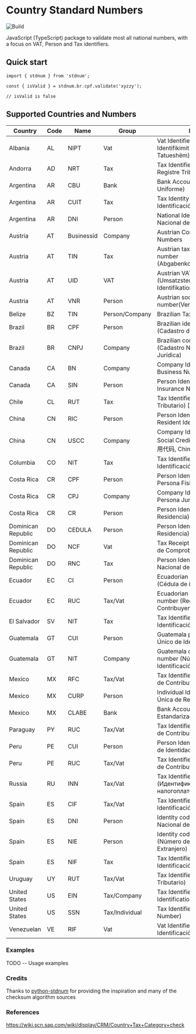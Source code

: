 # Country Standard Numbers

![Build](https://github.com/koblas/stdnum-js/workflows/Node.js%20CI/badge.svg)

JavaScript (TypeScript) package to validate most all national numbers, with a focus on
VAT, Person and Tax identifiers.

## Quick start

    import { stdnum } from 'stdnum';

    const { isValid } = stdnum.br.cpf.validate('xyzzy');

    // isValid is false

## Supported Countries and Numbers

| Country            | Code | Name       | Group          | Meaning                                                                             |
| ------------------ | ---- | ---------- | -------------- | ----------------------------------------------------------------------------------- |
| Albania            | AL   | NIPT       | Vat            | Vat Identifier (Numri i Identifikimit për Personin e Tatueshëm)                     |
| Andorra            | AD   | NRT        | Tax            | Tax Identifier (Número de Registre Tributari)                                       |
| Argentina          | AR   | CBU        | Bank           | Bank Account (Clave Bancaria Uniforme)                                              |
| Argentina          | AR   | CUIT       | Tax            | Tax Identity (Código Único de Identificación Tributaria)                            |
| Argentina          | AR   | DNI        | Person         | National Identity (Documento Nacional de Identidad)                                 |
| Austria            | AT   | Businessid | Company        | Austrian Company Register Numbers                                                   |
| Austria            | AT   | TIN        | Tax            | Austrian tax identification number (Abgabenkontonummer)                             |
| Austria            | AT   | UID        | VAT            | Austrian VAT number (Umsatzsteuer-Identifikationsnummer)                            |
| Austria            | AT   | VNR        | Person         | Austrian social security number(Versicherungsnummer)                                |
| Belize             | BZ   | TIN        | Person/Company | Brazilian Tax ID ()                                                                 |
| Brazil             | BR   | CPF        | Person         | Brazilian identity number (Cadastro de Pessoas Físicas)                             |
| Brazil             | BR   | CNPJ       | Company        | Brazilian company number (Cadastro Nacional da Pessoa Jurídica)                     |
| Canada             | CA   | BN         | Company        | Company Identifier (Canadian Business Number)                                       |
| Canada             | CA   | SIN        | Person         | Person Identifier (Social Insurance Number)                                         |
| Chile              | CL   | RUT        | Tax            | Tax Identifier (Rol Unico Tributario) [RUN]                                         |
| China              | CN   | RIC        | Person         | Person Identifier (Chinese Resident Identity Card Number)                           |
| China              | CN   | USCC       | Company        | Company Identifier (Unified Social Credit Code, 统一社会信用代码, China tax number) |
| Columbia           | CO   | NIT        | Tax            | Tax Identifier (Número de Identificación Tributaria)                                |
| Costa Rica         | CR   | CPF        | Person         | Person Identifier (Cédula de Persona Física)                                        |
| Costa Rica         | CR   | CPJ        | Company        | Company Identifier (Cédula de Persona Jurídica)                                     |
| Costa Rica         | CR   | CR         | Person         | Person Identifier (Cédula de Residencia)                                            |
| Dominican Republic | DO   | CEDULA     | Person         | Person Identifier (Cédula de Residencia)                                            |
| Dominican Republic | DO   | NCF        | Vat            | Tax Receipt Number (Números de Comprobante Fiscal)                                  |
| Dominican Republic | DO   | RNC        | Tax            | Person Identifier (Registro Nacional del Contribuyente)                             |
| Ecuador            | EC   | CI         | Person         | Ecuadorian person identifier (Cédula de identidad)                                  |
| Ecuador            | EC   | RUC        | Tax/Vat        | Ecuadorian company tax number (Registro Único de Contribuyentes)                    |
| El Salvador        | SV   | NIT        | Tax            | Tax Identifier (Número de Identificación Tributaria)                                |
| Guatemala          | GT   | CUI        | Person         | Guatemala person (Código Único de Identificación)                                   |
| Guatemala          | GT   | NIT        | Company        | Guatemala company tax number (Número de Identificación Tributaria)                  |
| Mexico             | MX   | RFC        | Tax/Vat        | Tax Identifier (Registro Federal de Contribuyentes)                                 |
| Mexico             | MX   | CURP       | Person         | Individual Identifier (Clave Única de Registro de Población)                        |
| Mexico             | MX   | CLABE      | Bank           | Bank Account (Clave Bancaria Estandarizada)                                         |
| Paraguay           | PY   | RUC        | Tax/Vat        | Tax Identifier (Registro Único de Contribuyentes)                                   |
| Peru               | PE   | CUI        | Person         | Person Identifier (Cédula Única de Identidad)                                       |
| Peru               | PE   | RUC        | Tax/Vat        | Tax Identifier (Registro Único de Contribuyentes)                                   |
| Russia             | RU   | INN        | Tax/Vat        | Tax Identifier (Идентификационный номер налогоплательщика)                          |
| Spain              | ES   | CIF        | Tax/Vat        | Tax Identifier (Código de Identificación Fiscal)                                    |
| Spain              | ES   | DNI        | Person         | Identity code (Documento Nacional de Identidad)                                     |
| Spain              | ES   | NIE        | Person         | Identity code foreigner (Número de Identificación de Extranjero)                    |
| Spain              | ES   | NIF        | Tax            | Tax Identifier (Número de Identificación Fiscal)                                    |
| Uruguay            | UY   | RUT        | Tax/Vat        | Tax Identifier (Registro Único Tributario)                                          |
| United States      | US   | EIN        | Tax/Company    | Tax Identifier (Employer Identification Number)                                     |
| United States      | US   | SSN        | Tax/Individual | Tax Identifier (Social Security Number)                                             |
| Venezuelan         | VE   | RIF        | Vat            | Vat Identifier (Registro de Identificación Fiscal)                                  |

### Examples

TODO -- Usage examples

### Credits

Thanks to [python-stdnum](https://arthurdejong.org/python-stdnum/) for providing the inspiration and
many of the checksum algorithm sources

### References

https://wiki.scn.sap.com/wiki/display/CRM/Country+Tax+Category+check
